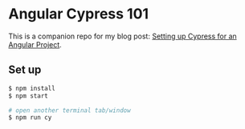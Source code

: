 # Angular Cypress 101

This is a companion repo for my blog post: [Setting up Cypress for an Angular Project](https://armno.in.th/2020/02/26/cypress-angular-integration-testing/).

## Set up

```sh
$ npm install
$ npm start

# open another terminal tab/window
$ npm run cy
```

